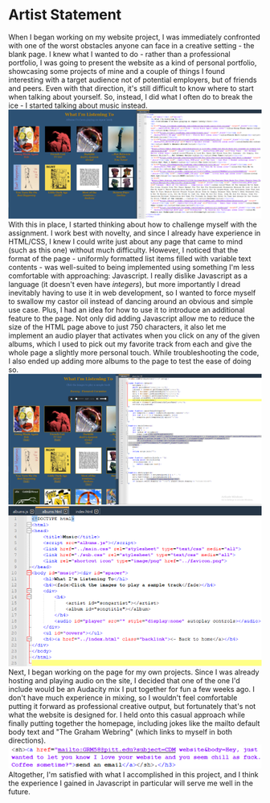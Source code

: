# Artist Statement
When I began working on my website project, I was immediately confronted with one of the worst obstacles anyone can face in a creative setting - the blank page. I knew what I wanted to do - rather than a professional portfolio, I was going to present the website as a kind of personal portfolio, showcasing some projects of mine and a couple of things I found interesting with a target audience not of potential employers, but of friends and peers. Even with that direction, it's still difficult to know where to start when talking about yourself. 
So, instead, I did what I often do to break the ice - I started talking about music instead. 
![](./reflection/albums.png)
With this in place, I started thinking about how to challenge myself with the assignment. I work best with novelty, and since I already have experience in HTML/CSS, I knew I could write just about any page that came to mind (such as this one) without much difficulty. However, I noticed that the format of the page - uniformly formatted list items filled with variable text contents - was well-suited to being implemented using something I'm less comfortable with approaching: Javascript. I really dislike Javascript as a language (it doesn't even have *integers*), but more importantly I dread inevitably having to use it in web development, so I wanted to force myself to swallow my castor oil instead of dancing around an obvious and simple use case. 
Plus, I had an idea for how to use it to introduce an additional feature to the page. Not only did adding Javascript allow me to reduce the size of the HTML page above to just 750 characters, it also let me implement an audio player that activates when you click on any of the given albums, which I used to pick out my favorite track from each and give the whole page a slightly more personal touch. While troubleshooting the code, I also ended up adding more albums to the page to test the ease of doing so.
![](./reflection/albumsjs.png)
![](./reflection/albumshrevised.png)
Next, I began working on the page for my own projects. Since I was already hosting and playing audio on the site, I decided that one of the one I'd include would be an Audacity mix I put together for fun a few weeks ago. I don't have much experience in mixing, so I wouldn't feel comfortable putting it forward as professional creative output, but fortunately that's not what the website is designed for. I held onto this casual approach while finally putting together the homepage, including jokes like the mailto default body text and "The Graham Webring" (which links to myself in both directions).
![](./reflection/mailto.png)
Altogether, I'm satisfied with what I accomplished in this project, and I think the experience I gained in Javascript in particular will serve me well in the future.
	
